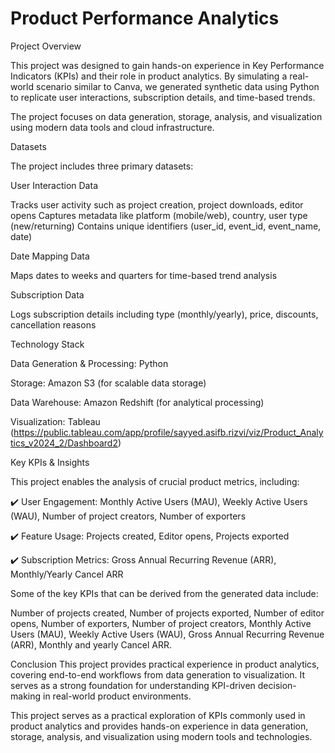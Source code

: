 # Product Performance Analytics

Project Overview

This project was designed to gain hands-on experience in Key Performance Indicators (KPIs) and their role in product analytics. By simulating a real-world scenario similar to Canva, we generated synthetic data using Python to replicate user interactions, subscription details, and time-based trends.

The project focuses on data generation, storage, analysis, and visualization using modern data tools and cloud infrastructure.

Datasets

The project includes three primary datasets:

User Interaction Data

Tracks user activity such as project creation, project downloads, editor opens
Captures metadata like platform (mobile/web), country, user type (new/returning)
Contains unique identifiers (user_id, event_id, event_name, date)

Date Mapping Data

Maps dates to weeks and quarters for time-based trend analysis

Subscription Data

Logs subscription details including type (monthly/yearly), price, discounts, cancellation reasons

Technology Stack

Data Generation & Processing: Python

Storage: Amazon S3 (for scalable data storage)

Data Warehouse: Amazon Redshift (for analytical processing)

Visualization: Tableau (https://public.tableau.com/app/profile/sayyed.asifb.rizvi/viz/Product_Analytics_v2024_2/Dashboard2)

Key KPIs & Insights

This project enables the analysis of crucial product metrics, including:

✔️ User Engagement: Monthly Active Users (MAU), Weekly Active Users (WAU), Number of project creators, Number of exporters

✔️ Feature Usage: Projects created, Editor opens, Projects exported

✔️ Subscription Metrics: Gross Annual Recurring Revenue (ARR), Monthly/Yearly Cancel ARR

Some of the key KPIs that can be derived from the generated data include:

Number of projects created,
Number of projects exported,
Number of editor opens,
Number of exporters,
Number of project creators,
Monthly Active Users (MAU),
Weekly Active Users (WAU),
Gross Annual Recurring Revenue (ARR),
Monthly and yearly Cancel ARR.

Conclusion
This project provides practical experience in product analytics, covering end-to-end workflows from data generation to visualization. It serves as a strong foundation for understanding KPI-driven decision-making in real-world product environments.



This project serves as a practical exploration of KPIs commonly used in product analytics and provides hands-on experience in data generation, storage, analysis, and visualization using modern tools and technologies.
